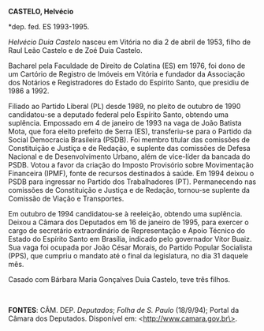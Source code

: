 **CASTELO, Helvécio**

\*dep. fed. ES 1993-1995.

*Helvécio Duia Castelo* nasceu em Vitória no dia 2 de abril de 1953,
filho de Raul Leão Castelo e de Zoé Duia Castelo.

Bacharel pela Faculdade de Direito de Colatina (ES) em 1976, foi dono de
um Cartório de Registro de Imóveis em Vitória e fundador da Associação
dos Notários e Registradores do Estado do Espírito Santo, que presidiu
de 1986 a 1992.

Filiado ao Partido Liberal (PL) desde 1989, no pleito de outubro de 1990
candidatou-se a deputado federal pelo Espírito Santo, obtendo uma
suplência. Empossado em 4 de janeiro de 1993 na vaga de João Batista
Mota, que fora eleito prefeito de Serra (ES), transferiu-se para o
Partido da Social Democracia Brasileira (PSDB). Foi membro titular das
comissões de Constituição e Justiça e de Redação, e suplente das
comissões de Defesa Nacional e de Desenvolvimento Urbano, além de
vice-líder da bancada do PSDB. Votou a favor da criação do Imposto
Provisório sobre Movimentação Financeira (IPMF), fonte de recursos
destinados à saúde. Em 1994 deixou o PSDB para ingressar no Partido dos
Trabalhadores (PT). Permanecendo nas comissões de Constituição e Justiça
e de Redação, tornou-se suplente da Comissão de Viação e Transportes.

Em outubro de 1994 candidatou-se à reeleição, obtendo uma suplência.
Deixou a Câmara dos Deputados em 16 de janeiro de 1995, para exercer o
cargo de secretário extraordinário de Representação e Apoio Técnico do
Estado do Espírito Santo em Brasília, indicado pelo governador Vítor
Buaiz. Sua vaga foi ocupada por João César Morais, do Partido Popular
Socialista (PPS), que cumpriu o mandato até o final da legislatura, no
dia 31 daquele mês.

Casado com Bárbara Maria Gonçalves Duia Castelo, teve três filhos.

 

**FONTES**: CÂM. DEP. *Deputados*; *Folha de S. Paulo* (18/9/94); Portal
da Câmara dos Deputados. Disponível em: \<http://www.camara.gov.br\>.
